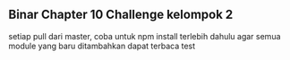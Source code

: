 
## Binar Chapter 10 Challenge kelompok 2

setiap pull dari master, coba untuk npm install terlebih dahulu agar semua module yang baru ditambahkan dapat terbaca test
